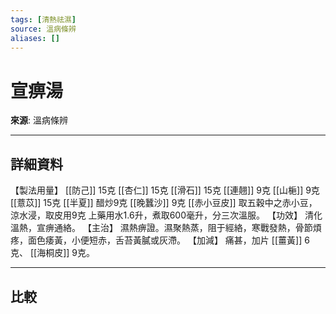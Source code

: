 ```yaml
---
tags: [清熱祛濕]
source: 溫病條辨
aliases: []
---
```


# 宣痹湯

**來源**: 溫病條辨  

---

## 詳細資料
【製法用量】 [[防己]] 15克 [[杏仁]] 15克 [[滑石]] 15克 [[連翹]] 9克 [[山梔]] 9克 [[薏苡]] 15克 [[半夏]] 醋炒9克 [[晚蠶沙]] 9克 [[赤小豆皮]] 取五穀中之赤小豆，涼水浸，取皮用9克
上藥用水1.6升，煮取600毫升，分三次溫服。
【功效】
清化溫熱，宣痹通絡。
【主治】
濕熱痹證。濕聚熱蒸，阻于經絡，寒戰發熱，骨節煩疼，面色痿黃，小便短赤，舌苔黃膩或灰滯。
【加減】
痛甚，加片 [[薑黃]] 6克、 [[海桐皮]] 9克。

---

## 比較
